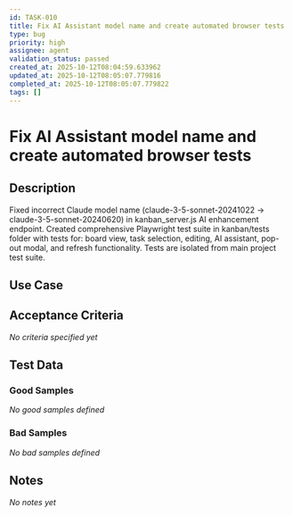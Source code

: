 ```yaml
---
id: TASK-010
title: Fix AI Assistant model name and create automated browser tests
type: bug
priority: high
assignee: agent
validation_status: passed
created_at: 2025-10-12T08:04:59.633962
updated_at: 2025-10-12T08:05:07.779816
completed_at: 2025-10-12T08:05:07.779822
tags: []
---
```


# Fix AI Assistant model name and create automated browser tests

## Description

Fixed incorrect Claude model name (claude-3-5-sonnet-20241022 -> claude-3-5-sonnet-20240620) in kanban_server.js AI enhancement endpoint. Created comprehensive Playwright test suite in kanban/tests folder with tests for: board view, task selection, editing, AI assistant, pop-out modal, and refresh functionality. Tests are isolated from main project test suite.

## Use Case



## Acceptance Criteria

_No criteria specified yet_

## Test Data

### Good Samples
_No good samples defined_

### Bad Samples
_No bad samples defined_

## Notes

_No notes yet_
